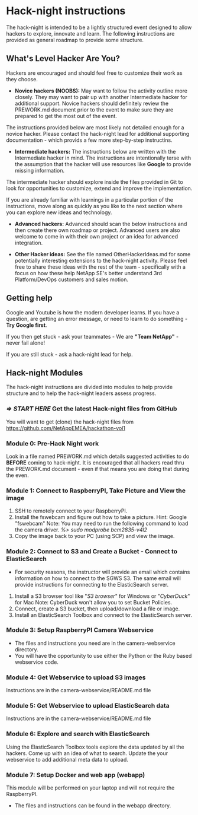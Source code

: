 # Hack-night instructions

The hack-night is intended to be a lightly structured event designed to allow hackers to explore, innovate and learn.  The following instructions are provided as general roadmap to provide some structure.

## What's Level Hacker Are You?
Hackers are encouraged and should feel free to customize their work as they choose.

* **Novice hackers (NOOBS):**
May want to follow the activity outline more closely. They may want to pair up with another Intermediate hacker for additional support.  Novice hackers should definitely review the PREWORK.md document prior to the event to make sure they are prepared to get the most out of the event.

The instructions provided below are most likely not detailed enough for a novice hacker.  Please contact the hack-night lead for additional supporting documentation - which provids a few more step-by-step instructins.

* **Intermediate hackers:**
The instructions below are written with the Intermediate hacker in mind.  The instructions are intentionally terse with the assumption that the hacker will use resources like **Google** to provide missing information.  

The intermediate hacker should explore inside the files provided in Git to look for opportunities to customize, extend and improve the implementation.

If you are already familiar with learnings in a particular portion of the instructions, move along as quickly as you like to the next section where you can explore new ideas and technology.    

* **Advanced hackers:**
Advanced should scan the below instructions and then create there own roadmap or project.  Advanced users are also welcome to come in with their own project or an idea for advanced integration.

* **Other Hacker ideas:**
See the file named OtherHackerIdeas.md for some potentially interesting extensions to the hack-night activity.  Please feel free to share these ideas with the rest of the team - specifically with a focus on how these help NetApp SE's better understand 3rd Platform/DevOps customers and sales motion.  

## Getting help
Google and Youtube is how the modern developer learns.  If you have a question, are getting an error message, or need to learn to do something - **Try Google first**.

If you then get stuck - ask your teammates - We are **"Team NetApp"** - never fail alone!

If you are still stuck - ask a hack-night lead for help.

## Hack-night Modules
The hack-night instructions are divided into modules to help provide structure and to help the hack-night leaders assess progress.

### *=> START HERE* Get the latest Hack-night files from GitHub
You will want to get (clone) the hack-night files from https://github.com/NetAppEMEA/hackathon-vol1


### Module 0: Pre-Hack Night work
Look in a file named PREWORK.md which details suggested activities to do **BEFORE** coming to hack-night.  It is encouraged that all hackers read thru the PREWORK.md document - even if that means you are doing that during the even.  

### Module 1: Connect to RaspberryPI, Take Picture and View the image
1. SSH to remotely connect to your RaspberryPI.
2. Install the fswebcam and figure out how to take a picture.
Hint: Google "fswebcam"
Note: You may need to run the following command to load the camera driver.
*%> sudo modprobe bcm2835-v4l2*
3. Copy the image back to your PC (using SCP) and view the image.

### Module 2: Connect to S3 and Create a Bucket - Connect to ElasticSearch
* For security reasons, the instructor will provide an email which contains information on how to connect to the SGWS S3.  The same email will provide instructions for connecting to the ElasticSearch server.

1. Install a S3 browser tool like "*S3 browser*" for Windows or "*CyberDuck*" for Mac Note: CyberDuck won't allow you to set Bucket Policies.
2. Connect, create a S3 bucket, then upload/download a file or image.
3. Install an ElasticSearch Toolbox and connect to the ElasticSearch server.

### Module 3: Setup RaspberryPI Camera Webservice
* The files and instructions you need are in the camera-webservice directory.
* You will have the opportunity to use either the Python or the Ruby based webservice code.  

### Module 4: Get Webservice to upload S3 images
Instructions are in the camera-webservice/README.md file

### Module 5: Get Webservice to upload ElasticSearch data
Instructions are in the camera-webservice/README.md file

### Module 6: Explore and search with ElasticSearch
Using the ElasticSearch Toolbox tools explore the data updated by all the hackers.  Come up with an idea of what to search.  Update the your webservice to add additional meta data to upload.

### Module 7: Setup Docker and web app (webapp)
This module will be performed on your laptop and will not require the RaspberryPI.

* The files and instructions can be found in the webapp directory.  
